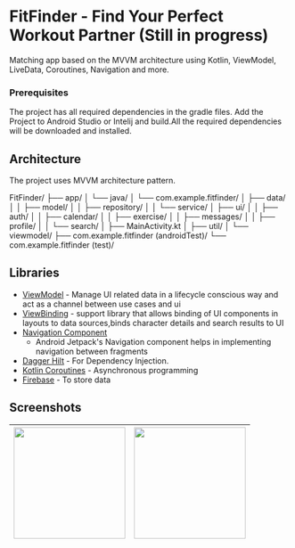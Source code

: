 # FitFinder - Find Your Perfect Workout Partner (Still in progress)

Matching app based on the MVVM architecture using Kotlin, ViewModel, LiveData, Coroutines, Navigation and more.

### Prerequisites

The project has all required dependencies in the gradle files. Add the Project to Android Studio or
Intelij and build.All the required dependencies will be downloaded and installed.

## Architecture

The project uses MVVM architecture pattern.

FitFinder/
├── app/
│ └── java/
│ └── com.example.fitfinder/
│ ├── data/
│ │ ├── model/
│ │ ├── repository/
│ │ └── service/
│ ├── ui/
│ │ ├── auth/
│ │ ├── calendar/
│ │ ├── exercise/
│ │ ├── messages/
│ │ ├── profile/
│ │ └── search/
│ ├── MainActivity.kt
│ ├── util/
│ └── viewmodel/
├── com.example.fitfinder (androidTest)/
└── com.example.fitfinder (test)/


## Libraries

* [ViewModel](https://developer.android.com/topic/libraries/architecture/viewmodel/) - Manage UI
  related data in a lifecycle conscious way and act as a channel between use cases and ui
* [ViewBinding](https://developer.android.com/topic/libraries/data-binding) - support library that
  allows binding of UI components in layouts to data sources,binds character details and search
  results to UI
* [Navigation Component](https://developer.android.com/guide/navigation/navigation-getting-started)
  - Android Jetpack's Navigation component helps in implementing navigation between fragments
* [Dagger Hilt](https://developer.android.com/jetpack/androidx/releases/hilt) - For Dependency
  Injection.
* [Kotlin Coroutines](https://developer.android.com/kotlin/coroutines) - Asynchronous programming
* [Firebase](https://firebase.google.com/) - To store data

## Screenshots

|<img src="screenshots/home.jpg" width=200/>|<img src="screenshots/stats.jpg" width=200/>|
|:----:|:----:|



